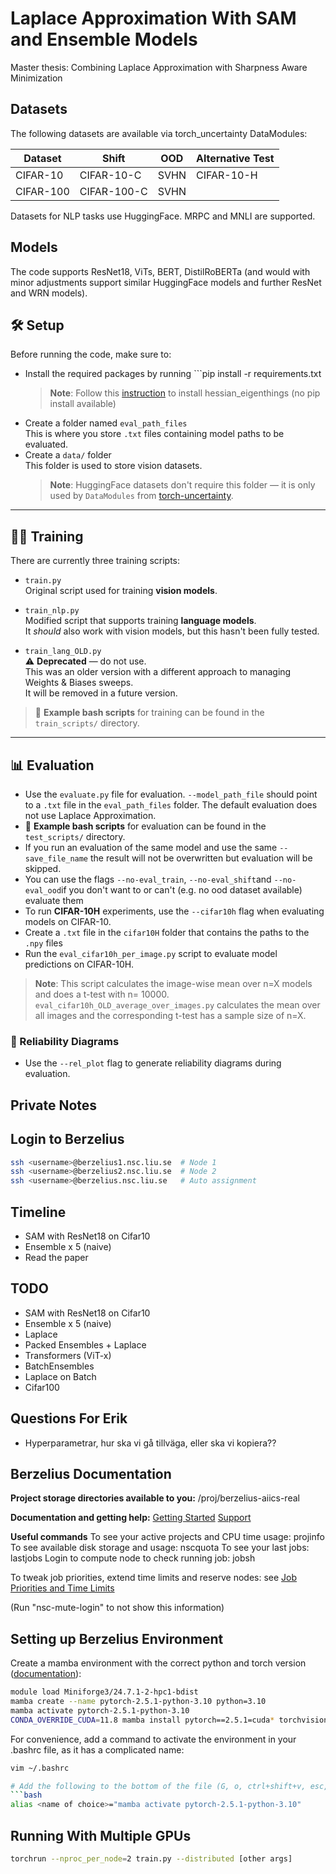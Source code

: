 # Laplace Approximation With SAM and Ensemble Models

Master thesis: Combining Laplace Approximation with Sharpness Aware Minimization

## Datasets

The following datasets are available via torch_uncertainty DataModules:

| Dataset   | Shift | OOD | Alternative Test |
| --------- | -----  | ---  | ---------------- |
| CIFAR-10  | CIFAR-10-C    | SVHN    | CIFAR-10-H |
| CIFAR-100 | CIFAR-100-C   | SVHN    |            |

Datasets for NLP tasks use HuggingFace. MRPC and MNLI are supported.

## Models

The code supports ResNet18, ViTs, BERT, DistilRoBERTa (and would with minor adjustments support similar HuggingFace models and further ResNet and WRN models).

## 🛠️ Setup

Before running the code, make sure to:

- Install the required packages by running ```pip install -r requirements.txt
  > **Note**: Follow this [instruction](https://github.com/noahgolmant/pytorch-hessian-eigenthings) to install hessian_eigenthings (no pip install available)
- Create a folder named `eval_path_files`  
  This is where you store `.txt` files containing model paths to be evaluated.
- Create a `data/` folder  
  This folder is used to store vision datasets.  
  > **Note**: HuggingFace datasets don't require this folder — it is only used by `DataModules` from [torch-uncertainty](https://github.com/ENSTA-U2IS/torch-uncertainty).

---

## 🏋️‍♂️ Training

There are currently three training scripts:

- `train.py`  
  Original script used for training **vision models**.

- `train_nlp.py`  
  Modified script that supports training **language models**.  
  It *should* also work with vision models, but this hasn't been fully tested.

- `train_lang_OLD.py`  
  ⚠️ **Deprecated** — do not use.  
  This was an older version with a different approach to managing Weights & Biases sweeps.  
  It will be removed in a future version.

> 📝 **Example bash scripts** for training can be found in the `train_scripts/` directory.

---

## 📊 Evaluation

- Use the `evaluate.py` file for evaluation. `--model_path_file` should point to a `.txt` file in the `eval_path_files` folder. The default evaluation does not use Laplace Approximation.
- 📝 **Example bash scripts** for evaluation can be found in the `test_scripts/` directory.
- If you run an evaluation of the same model and use the same `--save_file_name` the result will not be overwritten but evaluation will be skipped.
- You can use the flags `--no-eval_train`, `--no-eval_shift`and `--no-eval_ood`if you don't want to or can't (e.g. no ood dataset available) evaluate them
- To run **CIFAR-10H** experiments, use the `--cifar10h` flag when evaluating models on CIFAR-10.
- Create a `.txt` file in the `cifar10H` folder that contains the paths to the `.npy` files
- Run the `eval_cifar10h_per_image.py` script to evaluate model predictions on CIFAR-10H.

> **Note**: This script calculates the image-wise mean over n=X models and does a t-test with n= 10000. `eval_cifar10h_OLD_average_over_images.py` calculates the mean over all images and the corresponding t-test has a sample size of n=X.

### 🔧 Reliability Diagrams

- Use the `--rel_plot` flag to generate reliability diagrams during evaluation.

## Private Notes

## Login to Berzelius

```bash
ssh <username>@berzelius1.nsc.liu.se  # Node 1
ssh <username>@berzelius2.nsc.liu.se  # Node 2
ssh <username>@berzelius.nsc.liu.se   # Auto assignment
```

## Timeline

- SAM with ResNet18 on Cifar10
- Ensemble x 5 (naive)
- Read the paper

## TODO

- SAM with ResNet18 on Cifar10
- Ensemble x 5 (naive)
- Laplace
- Packed Ensembles + Laplace
- Transformers (ViT-x)
- BatchEnsembles
- Laplace on Batch
- Cifar100

## Questions For Erik

- Hyperparametrar, hur ska vi gå tillväga, eller ska vi kopiera??

## Berzelius Documentation

**Project storage directories available to you:**
/proj/berzelius-aiics-real

**Documentation and getting help:**
[Getting Started](https://www.nsc.liu.se/support/systems/berzelius-getting-started/)
[Support](https://www.nsc.liu.se/support)

**Useful commands**
To see your active projects and CPU time usage: projinfo
To see available disk storage and usage: nscquota
To see your last jobs: lastjobs
Login to compute node to check running job: jobsh

To tweak job priorities, extend time limits and reserve nodes: see
[Job Priorities and Time Limits](https://www.nsc.liu.se/support/batch-jobs/boost-tools/)

(Run "nsc-mute-login" to not show this information)

## Setting up Berzelius Environment

Create a mamba environment with the correct python and torch version ([documentation](https://www.nsc.liu.se/support/systems/berzelius-software/berzelius-conda-mamba/)):

```bash
module load Miniforge3/24.7.1-2-hpc1-bdist
mamba create --name pytorch-2.5.1-python-3.10 python=3.10
mamba activate pytorch-2.5.1-python-3.10
CONDA_OVERRIDE_CUDA=11.8 mamba install pytorch==2.5.1=cuda* torchvision=*=cuda* torchaudio=*=cuda*
```

For convenience, add a command to activate the environment in your .bashrc file, as it has a complicated name:

```bash
vim ~/.bashrc

# Add the following to the bottom of the file (G, o, ctrl+shift+v, esc, :wq)
```bash
alias <name of choice>="mamba activate pytorch-2.5.1-python-3.10"
```

## Running With Multiple GPUs

```bash
torchrun --nproc_per_node=2 train.py --distributed [other args]
```
